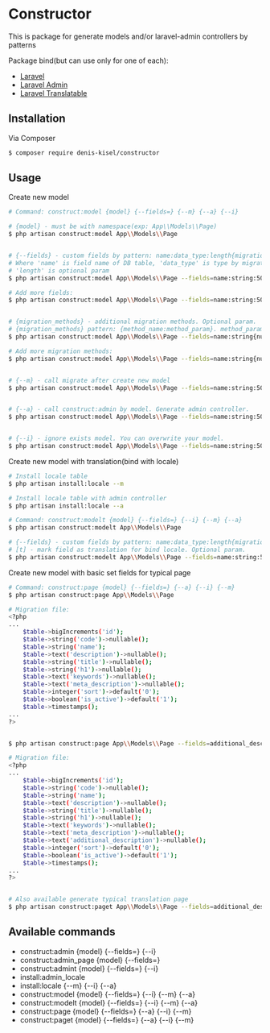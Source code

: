 # Constructor

This is package for generate models and/or laravel-admin controllers by patterns

Package bind(but can use only for one of each):  
* [Laravel](https://github.com/laravel/laravel)
* [Laravel Admin](https://github.com/z-song/laravel-admin)
* [Laravel Translatable](https://github.com/dimsav/laravel-translatable)
## Installation

Via Composer

``` bash
$ composer require denis-kisel/constructor
```

## Usage

Create new model
``` bash
# Command: construct:model {model} {--fields=} {--m} {--a} {--i}

# {model} - must be with namespace(exp: App\\Models\\Page)
$ php artisan construct:model App\\Models\\Page


# {--fields} - custom fields by pattern: name:data_type:length{migration_methods}
# Where 'name' is field name of DB table, 'data_type' is type by migration methods(string|text|boolean .. eth)
# 'length' is optional param
$ php artisan construct:model App\\Models\\Page --fields=name:string:50

# Add more fields:
$ php artisan construct:model App\\Models\\Page --fields=name:string:50,description:text,sort:number


# {migration_methods} - additional migration methods. Optional param.
# {migration_methods} pattern: {method_name:method_param}. method_param is optional param
$ php artisan construct:model App\\Models\\Page --fields=name:string{nullable}

# Add more migration methods:
$ php artisan construct:model App\\Models\\Page --fields=name:string{nullable+default:0}


# {--m} - call migrate after create new model
$ php artisan construct:model App\\Models\\Page --fields=name:string:50 --m


# {--a} - call construct:admin by model. Generate admin controller.
$ php artisan construct:model App\\Models\\Page --fields=name:string:50 --a


# {--i} - ignore exists model. You can overwrite your model.
$ php artisan construct:model App\\Models\\Page --fields=name:string:50 --i

```

Create new model with translation(bind with locale)
``` bash
# Install locale table
$ php artisan install:locale --m

# Install locale table with admin controller
$ php artisan install:locale --a

# Command: construct:modelt {model} {--fields=} {--i} {--m} {--a}
$ php artisan construct:modelt App\\Models\\Page

# {--fields} - custom fields by pattern: name:data_type:length{migration_methods}[t]
# [t] - mark field as translation for bind locale. Optional param.
$ php artisan construct:modelt App\\Models\\Page --fields=name:string:50[t],description:text[t],sort:number
```

Create new model with basic set fields for typical page
``` bash
# Command: construct:page {model} {--fields=} {--a} {--i} {--m}
$ php artisan construct:page App\\Models\\Page

# Migration file:
<?php
...
    $table->bigIncrements('id');
    $table->string('code')->nullable();
    $table->string('name');
    $table->text('description')->nullable();
    $table->string('title')->nullable();
    $table->string('h1')->nullable();
    $table->text('keywords')->nullable();
    $table->text('meta_description')->nullable();
    $table->integer('sort')->default('0');
    $table->boolean('is_active')->default('1');
    $table->timestamps();
...
?>


$ php artisan construct:page App\\Models\\Page --fields=additional_description:text{nullable}

# Migration file:
<?php
...
    $table->bigIncrements('id');
    $table->string('code')->nullable();
    $table->string('name');
    $table->text('description')->nullable();
    $table->string('title')->nullable();
    $table->string('h1')->nullable();
    $table->text('keywords')->nullable();
    $table->text('meta_description')->nullable();
    $table->text('additional_description')->nullable();
    $table->integer('sort')->default('0');
    $table->boolean('is_active')->default('1');
    $table->timestamps();
...
?>


# Also available generate typical translation page
$ php artisan construct:paget App\\Models\\Page --fields=additional_description:text{nullable}[t]
```

## Available commands
* construct:admin {model} {--fields=} {--i}
* construct:admin_page {model} {--fields=}
* construct:admint {model} {--fields=} {--i}
* install:admin_locale
* install:locale {--m} {--i} {--a}
* construct:model {model} {--fields=} {--i} {--m} {--a}
* construct:modelt {model} {--fields=} {--i} {--m} {--a}
* construct:page {model} {--fields=} {--a} {--i} {--m}
* construct:paget {model} {--fields=} {--a} {--i} {--m}
